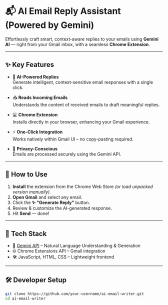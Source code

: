 # 📬 AI Email Reply Assistant (Powered by Gemini)

Effortlessly craft smart, context-aware replies to your emails using **Gemini AI** — right from your Gmail inbox, with a seamless **Chrome Extension**.

---

## ✨ Key Features

- 🤖 **AI-Powered Replies**  
  Generate intelligent, context-sensitive email responses with a single click.

- 📥 **Reads Incoming Emails**  
  Understands the content of received emails to draft meaningful replies.

- 💻 **Chrome Extension**  
  Installs directly in your browser, enhancing your Gmail experience.

- ⚡ **One-Click Integration**  
  Works natively within Gmail UI – no copy-pasting required.

- 🔐 **Privacy-Conscious**  
  Emails are processed securely using the Gemini API.

---

## 🚀 How to Use

1. **Install** the extension from the Chrome Web Store _(or load unpacked version manually)_.
2. **Open Gmail** and select any email.
3. Click the **✨ "Generate Reply"** button.
4. Review & customize the AI-generated response.
5. Hit **Send** — done!

---

## 🔧 Tech Stack

- 🧠 [Gemini API](https://ai.google.dev) – Natural Language Understanding & Generation  
- 🌐 Chrome Extensions API – Gmail integration  
- 🛠️ JavaScript, HTML, CSS – Lightweight frontend

---

## 🛠️ Developer Setup

```bash
git clone https://github.com/your-username/ai-email-writer.git
cd ai-email-writer
